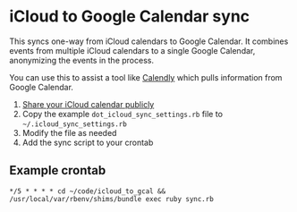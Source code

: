 # iCloud to Google Calendar sync

This syncs one-way from iCloud calendars to Google Calendar. It combines
events from multiple iCloud calendars to a single Google Calendar, anonymizing
the events in the process.

You can use this to assist a tool like [Calendly](https://calendly.com) which
pulls information from Google Calendar.

1. [Share your iCloud calendar publicly](https://support.apple.com/kb/ph2690?locale=en_US)
2. Copy the example `dot_icloud_sync_settings.rb` file to `~/.icloud_sync_settings.rb`
3. Modify the file as needed
4. Add the sync script to your crontab

## Example crontab

`*/5 * * * * cd ~/code/icloud_to_gcal && /usr/local/var/rbenv/shims/bundle exec ruby sync.rb`
